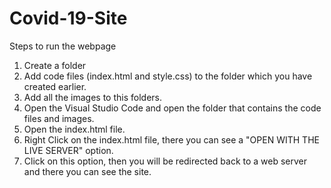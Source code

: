 # Covid-19-Site

Steps to run the webpage

1. Create a folder 
2. Add code files (index.html and style.css) to the folder which you have created earlier.
3. Add all the images to this folders.
4. Open the Visual Studio Code and open the folder that contains the code files and images.
5. Open the index.html file.
6. Right Click on the index.html file, there you can see a "OPEN WITH THE LIVE SERVER" option.
7. Click on this option, then you will be redirected back to a web server and there you can see the site. 
